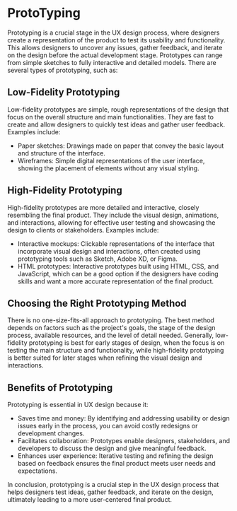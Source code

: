 # ProtoTyping

Prototyping is a crucial stage in the UX design process, where designers create a representation of the product to test its usability and functionality. This allows designers to uncover any issues, gather feedback, and iterate on the design before the actual development stage. Prototypes can range from simple sketches to fully interactive and detailed models. There are several types of prototyping, such as:

## Low-Fidelity Prototyping

Low-fidelity prototypes are simple, rough representations of the design that focus on the overall structure and main functionalities. They are fast to create and allow designers to quickly test ideas and gather user feedback. Examples include:

- Paper sketches: Drawings made on paper that convey the basic layout and structure of the interface.
- Wireframes: Simple digital representations of the user interface, showing the placement of elements without any visual styling.

## High-Fidelity Prototyping

High-fidelity prototypes are more detailed and interactive, closely resembling the final product. They include the visual design, animations, and interactions, allowing for effective user testing and showcasing the design to clients or stakeholders. Examples include:

- Interactive mockups: Clickable representations of the interface that incorporate visual design and interactions, often created using prototyping tools such as Sketch, Adobe XD, or Figma.
- HTML prototypes: Interactive prototypes built using HTML, CSS, and JavaScript, which can be a good option if the designers have coding skills and want a more accurate representation of the final product.

## Choosing the Right Prototyping Method

There is no one-size-fits-all approach to prototyping. The best method depends on factors such as the project's goals, the stage of the design process, available resources, and the level of detail needed. Generally, low-fidelity prototyping is best for early stages of design, when the focus is on testing the main structure and functionality, while high-fidelity prototyping is better suited for later stages when refining the visual design and interactions.

## Benefits of Prototyping

Prototyping is essential in UX design because it:

- Saves time and money: By identifying and addressing usability or design issues early in the process, you can avoid costly redesigns or development changes.
- Facilitates collaboration: Prototypes enable designers, stakeholders, and developers to discuss the design and give meaningful feedback.
- Enhances user experience: Iterative testing and refining the design based on feedback ensures the final product meets user needs and expectations.

In conclusion, prototyping is a crucial step in the UX design process that helps designers test ideas, gather feedback, and iterate on the design, ultimately leading to a more user-centered final product.
